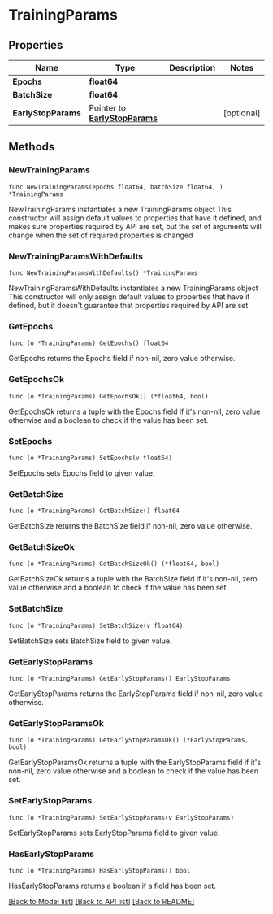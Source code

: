 # TrainingParams

## Properties

Name | Type | Description | Notes
------------ | ------------- | ------------- | -------------
**Epochs** | **float64** |  | 
**BatchSize** | **float64** |  | 
**EarlyStopParams** | Pointer to [**EarlyStopParams**](EarlyStopParams.md) |  | [optional] 

## Methods

### NewTrainingParams

`func NewTrainingParams(epochs float64, batchSize float64, ) *TrainingParams`

NewTrainingParams instantiates a new TrainingParams object
This constructor will assign default values to properties that have it defined,
and makes sure properties required by API are set, but the set of arguments
will change when the set of required properties is changed

### NewTrainingParamsWithDefaults

`func NewTrainingParamsWithDefaults() *TrainingParams`

NewTrainingParamsWithDefaults instantiates a new TrainingParams object
This constructor will only assign default values to properties that have it defined,
but it doesn't guarantee that properties required by API are set

### GetEpochs

`func (o *TrainingParams) GetEpochs() float64`

GetEpochs returns the Epochs field if non-nil, zero value otherwise.

### GetEpochsOk

`func (o *TrainingParams) GetEpochsOk() (*float64, bool)`

GetEpochsOk returns a tuple with the Epochs field if it's non-nil, zero value otherwise
and a boolean to check if the value has been set.

### SetEpochs

`func (o *TrainingParams) SetEpochs(v float64)`

SetEpochs sets Epochs field to given value.


### GetBatchSize

`func (o *TrainingParams) GetBatchSize() float64`

GetBatchSize returns the BatchSize field if non-nil, zero value otherwise.

### GetBatchSizeOk

`func (o *TrainingParams) GetBatchSizeOk() (*float64, bool)`

GetBatchSizeOk returns a tuple with the BatchSize field if it's non-nil, zero value otherwise
and a boolean to check if the value has been set.

### SetBatchSize

`func (o *TrainingParams) SetBatchSize(v float64)`

SetBatchSize sets BatchSize field to given value.


### GetEarlyStopParams

`func (o *TrainingParams) GetEarlyStopParams() EarlyStopParams`

GetEarlyStopParams returns the EarlyStopParams field if non-nil, zero value otherwise.

### GetEarlyStopParamsOk

`func (o *TrainingParams) GetEarlyStopParamsOk() (*EarlyStopParams, bool)`

GetEarlyStopParamsOk returns a tuple with the EarlyStopParams field if it's non-nil, zero value otherwise
and a boolean to check if the value has been set.

### SetEarlyStopParams

`func (o *TrainingParams) SetEarlyStopParams(v EarlyStopParams)`

SetEarlyStopParams sets EarlyStopParams field to given value.

### HasEarlyStopParams

`func (o *TrainingParams) HasEarlyStopParams() bool`

HasEarlyStopParams returns a boolean if a field has been set.


[[Back to Model list]](../README.md#documentation-for-models) [[Back to API list]](../README.md#documentation-for-api-endpoints) [[Back to README]](../README.md)


